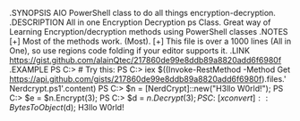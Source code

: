 .SYNOPSIS
    AIO PowerShell class to do all things encryption-decryption.
.DESCRIPTION
    All in one Encryption Decryption ps Class.
    Great way of Learning Encryption/decryption methods using PowerShell classes
.NOTES
    [+] Most of the methods work. (Most).
    [+] This file is over a 1000 lines (All in One), so use regions code folding if your editor supports it.
.LINK
    https://gist.github.com/alainQtec/217860de99e8ddb89a8820add6f6980f
.EXAMPLE
    PS C:\> # Try this:
    PS C:\> iex $((Invoke-RestMethod -Method Get https://api.github.com/gists/217860de99e8ddb89a8820add6f6980f).files.'Nerdcrypt.ps1'.content)
    PS C:\> $n = [NerdCrypt]::new("H3llo W0rld!");
    PS C:\> $e = $n.Encrypt(3);
    PS C:\> $d = $n.Decrypt(3);
    PS C:\> [xconvert]::BytesToObject($d);
    H3llo W0rld!
